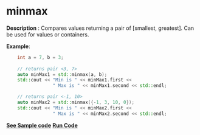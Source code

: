 # minmax

**Description** : Compares values returning a pair of [smallest, greatest]. Can be used for values or containers.

**Example**:
```cpp
    int a = 7, b = 3;
    
    // returns pair <3, 7>
    auto minMax1 = std::minmax(a, b);
    std::cout << "Min is " << minMax1.first <<
                 " Max is " << minMax1.second << std::endl;

    // returns pair <-1, 10>
    auto minMax2 = std::minmax({-1, 3, 10, 0});
    std::cout << "Min is " << minMax2.first <<
                 " Max is " << minMax2.second << std::endl;

```
**[See Sample code](snippets/algorithm/minmax.cpp)**
**[Run Code](https://rextester.com/AYBQP34022)**